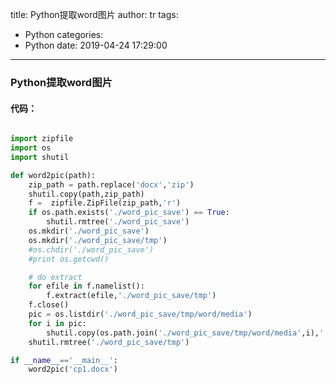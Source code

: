 title: Python提取word图片
author: tr
tags:
  - Python
categories:
  - Python
date: 2019-04-24 17:29:00
---
### Python提取word图片

<!--more-->

#### 代码：

```python

import zipfile
import os
import shutil

def word2pic(path):
    zip_path = path.replace('docx','zip')
    shutil.copy(path,zip_path)
    f =  zipfile.ZipFile(zip_path,'r')
    if os.path.exists('./word_pic_save') == True:
        shutil.rmtree('./word_pic_save')
    os.mkdir('./word_pic_save')
    os.mkdir('./word_pic_save/tmp')
    #os.chdir('./word_pic_save')
    #print os.getcwd()

    # do extract
    for efile in f.namelist():
        f.extract(efile,'./word_pic_save/tmp')
    f.close()
    pic = os.listdir('./word_pic_save/tmp/word/media')
    for i in pic:
        shutil.copy(os.path.join('./word_pic_save/tmp/word/media',i),'./word_pic_save')
    shutil.rmtree('./word_pic_save/tmp')

if __name__=='__main__':
    word2pic('cp1.docx')

```
